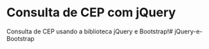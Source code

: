 # Consulta de CEP com jQuery

Consulta de CEP usando a biblioteca jQuery e Bootstrap!# jQuery-e-Bootstrap
